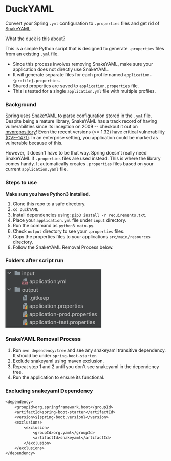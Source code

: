 # DuckYAML

Convert your Spring `.yml` configuration to `.properties` files and get rid of [SnakeYAML](https://bitbucket.org/snakeyaml/snakeyaml).

What the duck is this about?

This is a simple Python script that is designed to generate `.properties` files from an existing `.yml` file.
- Since this process involves removing SnakeYAML, make sure your application does not directly use SnakeYAML.
- It will generate separate files for each profile named `application-{profile}.properties`.
- Shared properties are saved to `application.properties` file.
- This is tested for a single `application.yml` file with multiple profiles.

### Background

Spring uses [SnakeYAML](https://bitbucket.org/snakeyaml/snakeyaml) to parse configuration stored in the `.yml` file.
Despite being a mature library, SnakeYAML has a track record of having vulnerabilities since its inception on 2009 -- checkout it out
on [mvnrepository](https://mvnrepository.com/artifact/org.yaml/snakeyaml)!
Even the recent versions (>= 1.32) have critical vulnerability [(CVE-1471)](https://bitbucket.org/snakeyaml/snakeyaml/issues/561/cve-2022-1471-vulnerability-in). In an enterprise setting, you application could be marked as vulnerable because of this.

However, it doesn't have to be that way. Spring doesn't really need SnakeYAML if `.properties` files are used instead.
This is where the library comes handy.
It automatically creates `.properties` files based on your current `application.yaml` file.

### Steps to use

**Make sure you have Python3 Installed.**

1. Clone this repo to a safe directory.
2. `cd DuckYAML`
3. Install dependencies using: `pip3 install -r requirements.txt`.
4. Place your `application.yml` file under `input` directory.
5. Run the command as `python3 main.py`.
6. Check `output` directory to see your `.properties` files.
7. Copy the properties files to your applications `src/main/resources` directory.
8. Follow the SnakeYAML Removal Process below.

### Folders after script run

<img src="images/folder.png" width="300">

### SnakeYAML Removal Process

1. Run `mvn dependency:tree` and see any snakeyaml transitive dependency. It should be under `spring-boot-starter`.
2. Exclude snakeyaml using maven exclusion.
3. Repeat step 1 and 2 until you don't see snakeyaml in the dependency tree.
4. Run the application to ensure its functional.

### Excluding snakeyaml Dependency

```commandline
<dependency>
    <groupId>org.springframework.boot</groupId>
    <artifactId>spring-boot-starter</artifactId>
    <version>${spring-boot.version}</version>
    <exclusions>
        <exclusion>
            <groupId>org.yaml</groupId>
            <artifactId>snakeyaml</artifactId>
        </exclusion>
    </exclusions>
</dependency>
```
